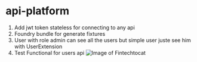 # api-platform
1. Add jwt token stateless for connecting to any api
2. Foundry bundle for generate fixtures
3. User with role admin can see all the users but simple user juste see him with UserExtension
4. Test Functional for users api
![Image of Fintechtocat](https://octodex.github.com/images/Fintechtocat.png)
   

